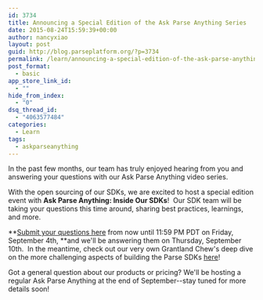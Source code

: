 ```yaml
---
id: 3734
title: Announcing a Special Edition of the Ask Parse Anything Series
date: 2015-08-24T15:59:39+00:00
author: nancyxiao
layout: post
guid: http://blog.parseplatform.org/?p=3734
permalink: /learn/announcing-a-special-edition-of-the-ask-parse-anything-series/
post_format:
  - basic
app_store_link_id:
  - ""
hide_from_index:
  - "0"
dsq_thread_id:
  - "4063577484"
categories:
  - Learn
tags:
  - askparseanything
---
```

In the past few months, our team has truly enjoyed hearing from you and answering your questions with our Ask Parse Anything video series.

With the open sourcing of our SDKs, we are excited to host a special edition event with **Ask Parse Anything: Inside Our SDKs**!  Our SDK team will be taking your questions this time around, sharing best practices, learnings, and more.

**<a href="https://airtable.com/shrkp5GJ0IxkgHqPj" target="_blank">Submit your questions here</a> from now until 11:59 PM PDT on Friday, September 4th, **and we'll be answering them on Thursday, September 10th.  In the meantime, check out our very own Grantland Chew's deep dive on the more challenging aspects of building the Parse SDKs <a href="http://blog.parseplatform.org/learn/the-parse-sdk-whats-inside/" target="_blank">here</a>!

Got a general question about our products or pricing? We'll be hosting a regular Ask Parse Anything at the end of September--stay tuned for more details soon!